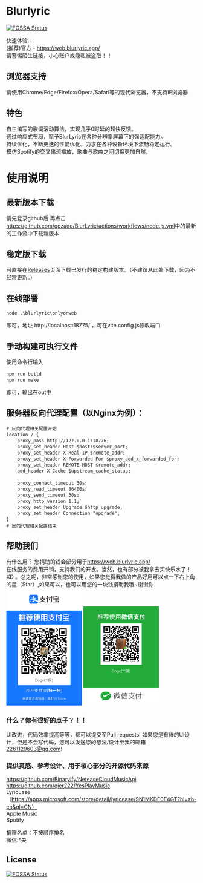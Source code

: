 # Blurlyric
[![FOSSA Status](https://app.fossa.com/api/projects/git%2Bgithub.com%2FProject-And-Factory%2FBlurLyric.svg?type=shield)](https://app.fossa.com/projects/git%2Bgithub.com%2FProject-And-Factory%2FBlurLyric?ref=badge_shield)


快速体验：<br>
<a herf="https://web.blurlyric.app/">(推荐)官方 - https://web.blurlyric.app/</a><br>
请警惕陌生链接，小心账户或隐私被盗取！！

## 浏览器支持
请使用Chrome/Edge/Firefox/Opera/Safari等的现代浏览器，不支持IE浏览器

## 特色
自主编写的歌词滚动算法，实现几乎0时延的超快反馈。<br>
通过响应式布局，赋予BlurLyric在各种分辨率屏幕下的强适配能力。<br>
持续优化，不断更迭的性能优化。力求在各种设备环境下流畅稳定运行。<br>
模仿Spotify的交叉串流播放，歌曲与歌曲之间切换更加自然。


# 使用说明
## 最新版本下载
请先登录github后
再点击 <a herf="https://web.blurlyric.app/">https://github.com/gozaoo/BlurLyric/actions/workflows/node.js.yml</a>中的最新的工作流中下载新版本

## 稳定版下载

可直接在[Releases](https://github.com/gozaoo/BlurLyric2.0/releases)页面下载已发行的稳定构建版本。（不建议从此处下载，因为不经常更新。）

## 在线部署
```
node .\blurlyric\onlyonweb
```
即可，地址 http://localhost:18775/ ，可在vite.config.js修改端口

## 手动构建可执行文件
使用命令行输入
```
npm run build
npm run make
```
即可，输出在out中


## 服务器反向代理配置（以Nginx为例）：
```
# 反向代理相关配置开始
location / {
    proxy_pass http://127.0.0.1:18776;
    proxy_set_header Host $host:$server_port;
    proxy_set_header X-Real-IP $remote_addr;
    proxy_set_header X-Forwarded-For $proxy_add_x_forwarded_for;
    proxy_set_header REMOTE-HOST $remote_addr;
    add_header X-Cache $upstream_cache_status;

    proxy_connect_timeout 30s;
    proxy_read_timeout 86400s;
    proxy_send_timeout 30s;
    proxy_http_version 1.1;`
    proxy_set_header Upgrade $http_upgrade;
    proxy_set_header Connection "upgrade";
}
# 反向代理相关配置结束
```



## 帮助我们
有什么用？ 您捐助的钱会部分用于<a herf="https://web.blurlyric.app/">https://web.blurlyric.app/</a><br>在线服务的费用开销，支持我们的开发。当然，也有部分被我拿去买快乐水了！XD 。总之呢，非常感谢您的使用，如果您觉得我做的产品好用可以点一下右上角的星（Star）,如果可以，也可以用您的一块钱捐助我哦~谢谢你<br>
<img style="width: 200px" src="https://github.com/gozaoo/gozaoo.github.io/blob/main/image/zfbSK.jpg">
<img style="width: 200px" src="https://github.com/gozaoo/gozaoo.github.io/blob/main/image/wxSK.png"><br>

### 什么？你有很好的点子？！！
UI改进，代码效率提高等等，都可以提交至Pull requests! 如果您是有棒的UI设计，但是不会写代码，您可以发送您的想法/设计至我的邮箱 2261129603@qq.com!

### 提供灵感、参考设计、用于核心部分的开源代码来源
https://github.com/Binaryify/NeteaseCloudMusicApi<br>
https://github.com/qier222/YesPlayMusic<br>
LyricEase（https://apps.microsoft.com/store/detail/lyricease/9N1MKDF0F4GT?hl=zh-cn&gl=CN）<br>
Apple Music<br>
Spotify

捐赠名单：不按顺序排名 <br>
微信:*央




## License
[![FOSSA Status](https://app.fossa.com/api/projects/git%2Bgithub.com%2FProject-And-Factory%2FBlurLyric.svg?type=large)](https://app.fossa.com/projects/git%2Bgithub.com%2FProject-And-Factory%2FBlurLyric?ref=badge_large)